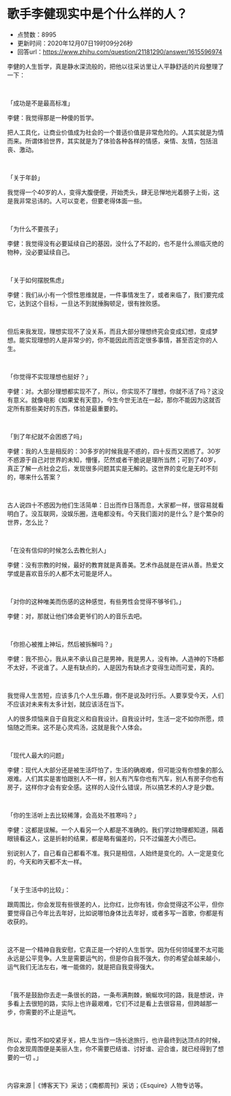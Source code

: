 # 歌手李健现实中是个什么样的人？
- 点赞数：8995
- 更新时间：2020年12月07日19时09分26秒
- 回答url：https://www.zhihu.com/question/21181290/answer/1615596974
<body>
 <p data-pid="NuERFler">李健的人生哲学，真是静水深流般的，把他以往采访里让人平静舒适的片段整理了一下：</p>
 <p class="ztext-empty-paragraph"><br></p>
 <p data-pid="TbEZsdQm">「成功是不是最高标准」</p>
 <p data-pid="LMkp8nFw">李健：我觉得那是一种傻的哲学。</p>
 <p data-pid="6mUtvXQE">把人工具化，让商业价值成为社会的一个普适价值是非常危险的。人其实就是为情而来。所谓体验世界，其实就是为了体验各种各样的情感，亲情、友情，包括沮丧、激动。</p>
 <p class="ztext-empty-paragraph"><br></p>
 <p data-pid="ch_vMEXW">「关于年龄」</p>
 <p data-pid="-OD1_LkZ">我觉得一个40岁的人，变得大腹便便，开始秃头，肆无忌惮地光着膀子上街，这是我非常忌讳的。人可以变老，但要老得体面一些。</p>
 <p class="ztext-empty-paragraph"><br></p>
 <p data-pid="AHXSi49T">「为什么不要孩子」</p>
 <p data-pid="fXVgl4nQ">李健：我觉得没有必要延续自己的基因，没什么了不起的，也不是什么濒临灭绝的物种，没必要延续自己。</p>
 <p class="ztext-empty-paragraph"><br></p>
 <p data-pid="O-fFLGTK">「关于如何摆脱焦虑」</p>
 <p data-pid="Dk5UkC7H">李健：我们从小有一个惯性思维就是，一件事情发生了，或者来临了，我们要完成它，达到这个目标，一旦达不到就捶胸顿足，很有挫败感。</p>
 <p class="ztext-empty-paragraph"><br></p>
 <p data-pid="qwMDV58b">但后来我发现，理想实现不了没关系，而且大部分理想终究会变成幻想，变成梦想。能实现理想的人是非常少的，你不能因此而否定很多事情，甚至否定你的人生。</p>
 <p class="ztext-empty-paragraph"><br></p>
 <p data-pid="7zWE0CKg">「你觉得不实现理想也挺好？」</p>
 <p data-pid="lSetjEyT">李健：对。大部分理想都实现不了，所以，你实现不了理想，你就不活了吗？这没有意义。就像电影《如果爱有天意》，今生今世无法在一起，那你不能因为这就否定所有那些美好的东西，体验是最重要的。</p>
 <p class="ztext-empty-paragraph"><br></p>
 <p data-pid="1cJEf8AN">「到了年纪就不会困惑了吗」</p>
 <p data-pid="E7d-pPlY">李健：我的人生是相反的：30多岁的时候我是不惑的，四十反而又困惑了。30岁不惑源于自己对世界的未知，懵懂，茫然或者干脆说是理所当然；可到了40岁，真正了解一点社会之后，发现很多问题其实是无解的。这世界的变化是无时不刻的，哪来什么答案？</p>
 <p class="ztext-empty-paragraph"><br></p>
 <p data-pid="uuWAnYR7">古人说四十不惑因为他们生活简单：日出而作日落而息，大家都一样，很容易就看明白了。没互联网，没娱乐圈，连电都没有。今天我们面对的是什么？是个繁杂的世界，怎么比？</p>
 <p class="ztext-empty-paragraph"><br></p>
 <p data-pid="LOxqg3wr">「在没有信仰的时候怎么去教化别人」</p>
 <p data-pid="_DGOnpZo">李健：没有宗教的时候，最好的教育就是真善美。艺术作品就是在讲从善。热爱文学或是喜欢音乐的人都不太可能是坏人。</p>
 <p class="ztext-empty-paragraph"><br></p>
 <p data-pid="KhROasx9">「对你的这种唯美而伤感的这种感觉，有些男性会觉得不够爷们。」</p>
 <p data-pid="rVdQlvxE">李健：对，那就让他们体会更爷们的人的音乐去吧。</p>
 <p class="ztext-empty-paragraph"><br></p>
 <p data-pid="UN5NR7Do">「你担心被推上神坛，然后被拆解吗？」</p>
 <p data-pid="CMKxQGIM">李健：我不担心，我从来不承认自己是男神，我是男人，没有神。人造神的下场都不太好，不说谁了。人是有缺点的，人是因为有缺点才变得生动而可爱，真的。</p>
 <p class="ztext-empty-paragraph"><br></p>
 <p data-pid="wefIpH0Q">我觉得人生苦短，应该多几个人生乐趣，倒不是说及时行乐。人要享受今天，人们不应该对未来有太多计划，就应该活在当下。</p>
 <p data-pid="wah5XHwn">人的很多烦恼来自于自我定义和自我设计。自我设计时，生活一定不如你所愿，烦恼随之而来。这不是心灵鸡汤，这就是我个人体会。</p>
 <p class="ztext-empty-paragraph"><br></p>
 <p data-pid="QLGms6N_">「现代人最大的问题」</p>
 <p data-pid="htplf7Sh">李健：现代人大部分还是被生活吓怕了，生活的确艰难，但可能没有你想象的那么艰难。人们其实是害怕跟别人不一样，别人有汽车你也有汽车，别人有房子你也有房子，这样你才会有安全感。这样的人没什么错误，所以搞艺术的人才是少数。</p>
 <p class="ztext-empty-paragraph"><br></p>
 <p data-pid="nZlgaYje">「你的生活听上去比较稀薄，会高处不胜寒吗？」</p>
 <p data-pid="uFUx1QSl">李健：这都是误解。一个人看另一个人都是不准确的。我们学过物理都知道，隔着眼镜看这人，这是折射的结果，都是略有偏差的，只不过偏差大小而已。</p>
 <p data-pid="8TTudlsf">别说别人了，自己看自己都看不准。我只是相信，人始终是变化的。人一定是变化的，今天和昨天都不太一样。</p>
 <p class="ztext-empty-paragraph"><br></p>
 <p data-pid="iw16HFg-">「关于生活中的比较」：</p>
 <p data-pid="N-2HlgkC">跟周围比，你会发现有些很差的人，比你红，比你有钱，你会觉得这不公平，但你要觉得自己今年比去年好，比如说哪怕身体比去年好，或者多写一首歌，你都是有收获的。</p>
 <p class="ztext-empty-paragraph"><br></p>
 <p data-pid="T_6xa13u">这不是一个精神自我安慰，它真正是一个好的人生哲学。因为任何领域里不太可能永远是公平竞争。人生是需要运气的，但是你自我不强大，你的希望会越来越小，运气我们无法左右，唯一能做的，就是把自我变得强大。</p>
 <p class="ztext-empty-paragraph"><br></p>
 <p data-pid="xj7Muvzm">「我不是鼓励你去走一条很长的路，一条布满荆棘，蜿蜒坎坷的路，我是想说，许多看上去很短的路，实际上也许最艰难，它们不过是看上去很容易，但跨越那一步，你需要的不止是运气。</p>
 <p class="ztext-empty-paragraph"><br></p>
 <p data-pid="1qmsdH41">所以，索性不如咬紧牙关，把人生当作一场长途旅行，也许最终到达顶点的时候，你会发现周围便是美丽人生，你不需要巴结谁、讨好谁、迎合谁，就已经得到了想要的一切 。」</p>
 <p class="ztext-empty-paragraph"><br></p>
 <p data-pid="BWATVRVD">内容来源 |《博客天下》采访；《南都周刊》采访；《Esquire》人物专访等。</p>
</body>
